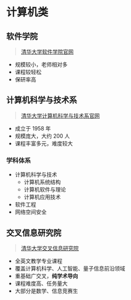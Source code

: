 # 计算机类

## 软件学院

> [清华大学软件学院官网](https://www.thss.tsinghua.edu.cn/)

- 规模较小，老师相对多
- 课程较轻松
- 保研率高

## 计算机科学与技术系

> [清华大学计算机科学与技术系官网](https://www.cs.tsinghua.edu.cn/)

- 成立于 1958 年
- 规模庞大，大约 200 人
- 课程丰富多元，难度较大

### 学科体系

- 计算机科学与技术
    - 计算机系统结构
    - 计算机软件与理论
    - 计算机应用技术
- 软件工程
- 网络空间安全

## 交叉信息研究院

> [清华大学交叉信息研究院](https://iiis.tsinghua.edu.cn/)

- 全英文教学专业课程
- 覆盖计算机科学、人工智能、量子信息前沿领域
- 重基础广交叉，**纯学术导向**
- 课程难度高、任务量大
- 大部分是数学、信息竞赛生